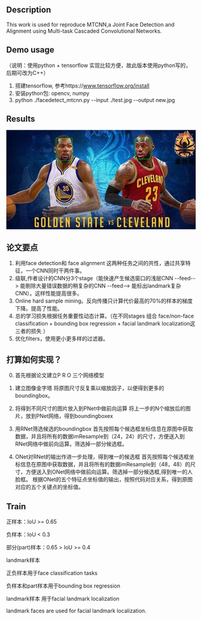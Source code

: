 ## Description
This work is used for reproduce MTCNN,a Joint Face Detection and Alignment using Multi-task Cascaded Convolutional Networks.


## Demo usage
（说明：使用python + tensorflow 实现比较方便，故此版本使用python写的，后期可改为C++）

1. 搭建tensorflow, 参考https://www.tensorflow.org/install
2. 安装python包: opencv, numpy
3. python ./facedetect_mtcnn.py --input ./test.jpg --output  new.jpg


## Results
![image](https://github.com/qwer10/MTCNN_tf/blob/master/new.jpg)


## 论文要点
1. 利用face detection和 face alignment 这两种任务之间的共性，通过共享特征，一个CNN同时干两件事。
2. 级联,作者设计的CNN分3个stage（能快速产生候选窗口的浅层CNN --feed--> 能剔除大量错误数据的稍复杂的CNN --feed--> 能标出landmark复杂CNN）。这样性能提高很多。
3. Online hard sample mining。反向传播只计算代价最高的70%的样本的梯度下降。提高了性能。
4. 总的学习损失根据任务重要性动态计算。（在不同stages 组合 face/non-face classification + bounding box regression + facial landmark localization这三者的损失 ）
5. 优化filters，使用更小更多样的过滤器。

## 打算如何实现？
0. 首先根据论文建立P R O 三个网络模型

1. 建立图像金字塔
将原图尺寸反复乘以缩放因子，以便得到更多的boundingbox。

2. 将得到不同尺寸的图片放入到PNet中做前向运算
将上一步的N个缩放后的图片，放到PNet网络，得到boundingboxex

3. 用RNet筛选候选的boundingbox
首先按照每个候选框坐标信息在原图中获取数据，并且将所有的数据imResample到（24，24）的尺寸，方便送入到RNet网络中做前向运算。筛选掉一部分候选框。

4. ONet对RNet的输出作进一步处理，得到唯一的候选框
首先按照每个候选框坐标信息在原图中获取数据，并且将所有的数据imResample到（48，48）的尺寸，方便送入到ONet网络中做前向运算。筛选掉一部分候选框,得到唯一的人脸框。
根据ONet的五个特征点坐标值的输出，按照代码对应关系，得到原图对应的五个关键点的坐标值。

## Train
正样本：IoU >= 0.65

负样本：IoU < 0.3

部分(part)样本：0.65 > IoU >= 0.4

landmark样本


正负样本用于face classification tasks

负样本和part样本用于bounding box regression

landmark样本 用于facial landmark localization

landmark faces are used for facial landmark localization. 

